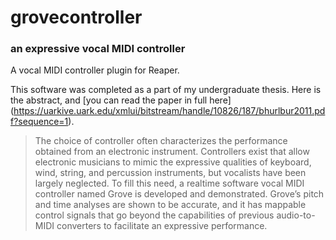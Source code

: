 # grovecontroller
### an expressive vocal MIDI controller
A vocal MIDI controller plugin for Reaper.

This software was completed as a part of my undergraduate thesis. Here is the abstract, and [you can read the paper in full here] (https://uarkive.uark.edu/xmlui/bitstream/handle/10826/187/bhurlbur2011.pdf?sequence=1).

> The choice of controller often characterizes the performance obtained from an
> electronic instrument. Controllers exist that allow electronic musicians to mimic the
> expressive qualities of keyboard, wind, string, and percussion instruments, but vocalists
> have been largely neglected. To fill this need, a realtime software vocal MIDI controller
> named Grove is developed and demonstrated. Grove’s pitch and time analyses are shown
> to be accurate, and it has mappable control signals that go beyond the capabilities of
> previous audio-to-MIDI converters to facilitate an expressive performance.
